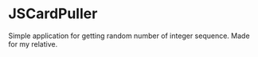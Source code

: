 # JSCardPuller
Simple application for getting random number of integer sequence. Made for my relative.
